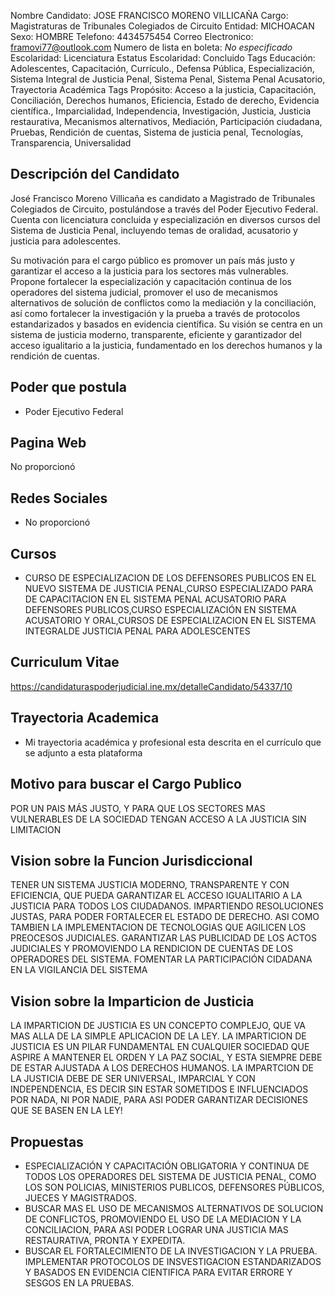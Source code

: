 Nombre Candidato: JOSE FRANCISCO MORENO VILLICAÑA
Cargo: Magistraturas de Tribunales Colegiados de Circuito
Entidad: MICHOACAN
Sexo: HOMBRE
Telefono: 4434575454
Correo Electronico: framovi77@outlook.com
Numero de lista en boleta: *No especificado*
Escolaridad: Licenciatura
Estatus Escolaridad: Concluido
Tags Educación: Adolescentes, Capacitación, Currículo., Defensa Pública, Especialización, Sistema Integral de Justicia Penal, Sistema Penal, Sistema Penal Acusatorio, Trayectoria Académica
Tags Propósito: Acceso a la justicia, Capacitación, Conciliación, Derechos humanos, Eficiencia, Estado de derecho, Evidencia científica., Imparcialidad, Independencia, Investigación, Justicia, Justicia restaurativa, Mecanismos alternativos, Mediación, Participación ciudadana, Pruebas, Rendición de cuentas, Sistema de justicia penal, Tecnologías, Transparencia, Universalidad


## Descripción del Candidato 

José Francisco Moreno Villicaña es candidato a Magistrado de Tribunales Colegiados de Circuito, postulándose a través del Poder Ejecutivo Federal. Cuenta con licenciatura concluida y especialización en diversos cursos del Sistema de Justicia Penal, incluyendo temas de oralidad, acusatorio y justicia para adolescentes.

Su motivación para el cargo público es promover un país más justo y garantizar el acceso a la justicia para los sectores más vulnerables. Propone fortalecer la especialización y capacitación continua de los operadores del sistema judicial, promover el uso de mecanismos alternativos de solución de conflictos como la mediación y la conciliación, así como fortalecer la investigación y la prueba a través de protocolos estandarizados y basados en evidencia científica. Su visión se centra en un sistema de justicia moderno, transparente, eficiente y garantizador del acceso igualitario a la justicia, fundamentado en los derechos humanos y la rendición de cuentas.


## Poder que postula

- Poder Ejecutivo Federal


## Pagina Web

No proporcionó


## Redes Sociales

- No proporcionó


## Cursos

- CURSO DE ESPECIALIZACION DE LOS DEFENSORES PUBLICOS EN EL NUEVO SISTEMA DE JUSTICIA PENAL,CURSO ESPECIALIZADO PARA DE CAPACITACION EN EL SISTEMA PENAL ACUSATORIO PARA DEFENSORES PUBLICOS,CURSO ESPECIALIZACIÓN EN SISTEMA ACUSATORIO Y ORAL,CURSOS DE ESPECIALIZACION EN EL SISTEMA INTEGRALDE JUSTICIA PENAL PARA ADOLESCENTES


## Curriculum Vitae

https://candidaturaspoderjudicial.ine.mx/detalleCandidato/54337/10


## Trayectoria Academica

- Mi trayectoria académica y profesional esta descrita en el currículo que se adjunto a esta plataforma


## Motivo para buscar el Cargo Publico

POR UN PAIS MÁS JUSTO, Y PARA QUE LOS SECTORES MAS VULNERABLES DE LA SOCIEDAD TENGAN ACCESO A LA JUSTICIA SIN LIMITACION


## Vision sobre la Funcion Jurisdiccional

TENER UN SISTEMA JUSTICIA MODERNO, TRANSPARENTE Y CON EFICIENCIA, QUE PUEDA GARANTIZAR EL ACCESO IGUALITARIO A LA JUSTICIA PARA TODOS LOS CIUDADANOS. IMPARTIENDO RESOLUCIONES JUSTAS, PARA PODER FORTALECER EL ESTADO DE DERECHO. ASI COMO TAMBIEN LA IMPLEMENTACION DE TECNOLOGIAS QUE AGILICEN LOS PREOCESOS JUDICIALES. GARANTIZAR LAS PUBLICIDAD DE LOS ACTOS JUDICIALES Y PROMOVIENDO LA RENDICION DE CUENTAS DE LOS OPERADORES DEL SISTEMA. FOMENTAR LA PARTICIPACIÓN CIDADANA EN LA VIGILANCIA DEL SISTEMA


## Vision sobre la Imparticion de Justicia

LA IMPARTICION DE JUSTICIA ES UN CONCEPTO COMPLEJO, QUE VA MAS ALLA DE LA SIMPLE APLICACION DE LA LEY. LA IMPARTICION DE JUSTICIA ES UN PILAR FUNDAMENTAL EN CUALQUIER SOCIEDAD QUE ASPIRE A MANTENER EL ORDEN Y LA PAZ SOCIAL, Y ESTA SIEMPRE DEBE DE ESTAR AJUSTADA A LOS DERECHOS HUMANOS. LA IMPARTCION DE LA JUSTICIA DEBE DE SER UNIVERSAL, IMPARCIAL Y CON INDEPENDENCIA, ES DECIR SIN ESTAR SOMETIDOS E INFLUENCIADOS POR NADA, NI POR NADIE, PARA ASI PODER GARANTIZAR DECISIONES QUE SE BASEN EN LA LEY!


## Propuestas

- ESPECIALIZACIÓN Y CAPACITACIÓN OBLIGATORIA Y CONTINUA DE TODOS LOS OPERADORES DEL SISTEMA DE JUSTICIA PENAL, COMO LOS SON POLICIAS, MINISTERIOS PUBLICOS, DEFENSORES PÚBLICOS, JUECES Y MAGISTRADOS.
- BUSCAR MAS EL USO DE MECANISMOS ALTERNATIVOS DE SOLUCION DE CONFLICTOS, PROMOVIENDO EL USO DE LA MEDIACION Y LA CONCILIACION, PARA ASI PODER LOGRAR UNA JUSTICIA MAS RESTAURATIVA, PRONTA Y EXPEDITA.
- BUSCAR EL FORTALECIMIENTO DE LA INVESTIGACION Y LA PRUEBA. IMPLEMENTAR PROTOCOLOS DE INSVESTIGACION ESTANDARIZADOS Y BASADOS EN EVIDENCIA CIENTIFICA PARA EVITAR ERRORE Y SESGOS EN LA PRUEBAS.

